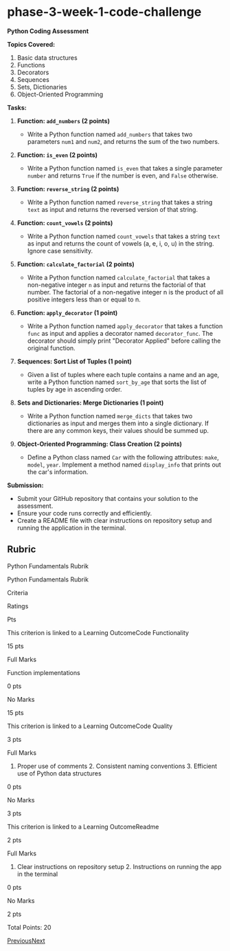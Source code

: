 # phase-3-week-1-code-challenge
**Python Coding Assessment**

**Topics Covered:**

1.  Basic data structures
2.  Functions
3.  Decorators
4.  Sequences
5.  Sets, Dictionaries
6.  Object-Oriented Programming

**Tasks:**

1.  **Function:  `add_numbers`  (2 points)**
    
    -   Write a Python function named  `add_numbers`  that takes two parameters  `num1`  and  `num2`, and returns the sum of the two numbers.
2.  **Function:  `is_even`  (2 points)**
    
    -   Write a Python function named  `is_even`  that takes a single parameter  `number`  and returns  `True`  if the number is even, and  `False`  otherwise.
3.  **Function:  `reverse_string`  (2 points)**
    
    -   Write a Python function named  `reverse_string`  that takes a string  `text`  as input and returns the reversed version of that string.
4.  **Function:  `count_vowels`  (2 points)**
    
    -   Write a Python function named  `count_vowels`  that takes a string  `text`  as input and returns the count of vowels (a, e, i, o, u) in the string. Ignore case sensitivity.
5.  **Function:  `calculate_factorial`  (2 points)**
    
    -   Write a Python function named  `calculate_factorial`  that takes a non-negative integer  `n`  as input and returns the factorial of that number. The factorial of a non-negative integer n is the product of all positive integers less than or equal to n.
6.  **Function:  `apply_decorator`  (1 point)**
    
    -   Write a Python function named  `apply_decorator`  that takes a function  `func`  as input and applies a decorator named  `decorator_func`. The decorator should simply print "Decorator Applied" before calling the original function.
7.  **Sequences: Sort List of Tuples (1 point)**
    
    -   Given a list of tuples where each tuple contains a name and an age, write a Python function named  `sort_by_age`  that sorts the list of tuples by age in ascending order.
8.  **Sets and Dictionaries: Merge Dictionaries (1 point)**
    
    -   Write a Python function named  `merge_dicts`  that takes two dictionaries as input and merges them into a single dictionary. If there are any common keys, their values should be summed up.
9.  **Object-Oriented Programming: Class Creation (2 points)**
    
    -   Define a Python class named  `Car`  with the following attributes:  `make`,  `model`,  `year`. Implement a method named  `display_info`  that prints out the car's information.

**Submission:**

-   Submit your GitHub repository that contains your solution to the assessment.
-   Ensure your code runs correctly and efficiently.
-   Create a README file with clear instructions on repository setup and running the application in the terminal.

## Rubric

Python Fundamentals Rubrik

Python Fundamentals Rubrik

Criteria

Ratings

Pts

This criterion is linked to a Learning OutcomeCode Functionality

15  pts

Full Marks

Function implementations

0  pts

No Marks

15  pts  

This criterion is linked to a Learning OutcomeCode Quality

3  pts

Full Marks

1. Proper use of comments 2. Consistent naming conventions 3. Efficient use of Python data structures

0  pts

No Marks

3  pts  

This criterion is linked to a Learning OutcomeReadme

2  pts

Full Marks

1. Clear instructions on repository setup 2. Instructions on running the app in the terminal

0  pts

No Marks

2  pts  

Total Points:  20

[Previous](https://moringa.instructure.com/courses/818/modules/items/129148)[Next](https://moringa.instructure.com/courses/818/modules/items/129149)